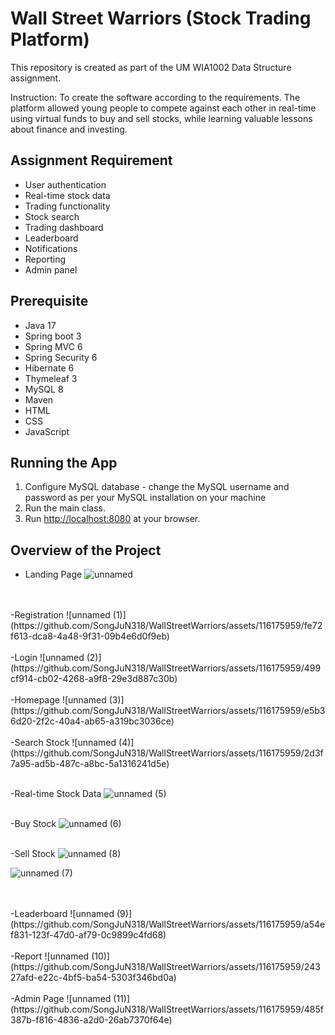 # Wall Street Warriors (Stock Trading Platform)
This repository is created as part of the UM WIA1002 Data Structure assignment. 

Instruction: To create the software according to the requirements. The platform allowed young people to compete against each other in real-time using virtual funds to buy and sell stocks, while learning valuable lessons about finance and investing.

## Assignment Requirement 

- User authentication
- Real-time stock data
- Trading functionality
- Stock search
- Trading dashboard
- Leaderboard
- Notifications
- Reporting
- Admin panel

## Prerequisite
- Java 17
- Spring boot 3
- Spring MVC 6
- Spring Security 6
- Hibernate 6
- Thymeleaf 3
- MySQL 8
- Maven
- HTML
- CSS
- JavaScript

## Running the App
1. Configure MySQL database - change the MySQL username and password as per your MySQL installation on your machine
2. Run the main class. 
3. Run <http://localhost:8080> at your browser.

## Overview of the Project
- Landing Page
![unnamed](https://github.com/SongJuN318/WallStreetWarriors/assets/116175959/893df917-27f8-45bd-85ac-4c56b97f24de)
</br>
</br>
-Registration
![unnamed (1)](https://github.com/SongJuN318/WallStreetWarriors/assets/116175959/fe72f613-dca8-4a48-9f31-09b4e6d0f9eb)

</br>
</br>
-Login
![unnamed (2)](https://github.com/SongJuN318/WallStreetWarriors/assets/116175959/499cf914-cb02-4268-a9f8-29e3d887c30b)

</br>
</br>
-Homepage
![unnamed (3)](https://github.com/SongJuN318/WallStreetWarriors/assets/116175959/e5b36d20-2f2c-40a4-ab65-a319bc3036ce)

</br>
</br>
-Search Stock
![unnamed (4)](https://github.com/SongJuN318/WallStreetWarriors/assets/116175959/2d3f7a95-ad5b-487c-a8bc-5a1316241d5e)
</br>
</br>

-Real-time Stock Data
![unnamed (5)](https://github.com/SongJuN318/WallStreetWarriors/assets/116175959/fcbaf30a-82f8-42e7-a388-d8b654a26995)
</br>
</br>

-Buy Stock
![unnamed (6)](https://github.com/SongJuN318/WallStreetWarriors/assets/116175959/7e960a56-6345-44c3-85f1-a3ffa37c7231)
</br>
</br>

-Sell Stock
![unnamed (8)](https://github.com/SongJuN318/WallStreetWarriors/assets/116175959/7e7add77-e09a-423d-8712-88c2fff17454)

![unnamed (7)](https://github.com/SongJuN318/WallStreetWarriors/assets/116175959/0da6880c-9d8f-4097-bf6c-c6a6ef7a1844)

</br>
</br>
-Leaderboard
![unnamed (9)](https://github.com/SongJuN318/WallStreetWarriors/assets/116175959/a54ef831-123f-47d0-af79-0c9899c4fd68)

</br>
</br>
-Report
![unnamed (10)](https://github.com/SongJuN318/WallStreetWarriors/assets/116175959/24327afd-e22c-4bf5-ba54-5303f346bd0a)

</br>
</br>
-Admin Page
![unnamed (11)](https://github.com/SongJuN318/WallStreetWarriors/assets/116175959/485f387b-f816-4836-a2d0-26ab7370f64e)
